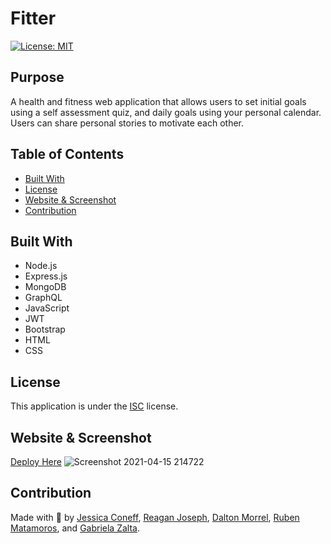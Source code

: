 # Fitter
[![License: MIT](https://img.shields.io/badge/License-ISC-yellow.svg)](https://opensource.org/licenses/ISC)

## Purpose
A health and fitness web application that allows users to set initial goals using a self assessment quiz, and daily goals using your personal calendar.
Users can share personal stories to motivate each other.

## Table of Contents
* [Built With](#Built-With)
* [License](#License)
* [Website & Screenshot](#Website-&-Screenshot)
* [Contribution](#Contribution)

## Built With
* Node.js
* Express.js
* MongoDB
* GraphQL
* JavaScript
* JWT
* Bootstrap
* HTML
* CSS

## License
This application is under the [ISC](https://opensource.org/licenses/ISC) license.

## Website & Screenshot

[Deploy Here](https://frozen-ravine-95295.herokuapp.com/)
![Screenshot 2021-04-15 214722](https://user-images.githubusercontent.com/65797801/115083616-a649a900-9ed5-11eb-8ba0-7e1027f32dd3.png)

## Contribution
Made with 💪 by [Jessica Coneff](https://github.com/jconeff), [Reagan Joseph](https://github.com/reaganjoseph26), [Dalton Morrel](https://github.com/Dmorrel7), [Ruben Matamoros](https://github.com/valiantcreative33), and [Gabriela Zalta](https://github.com/gabrielazalta).
